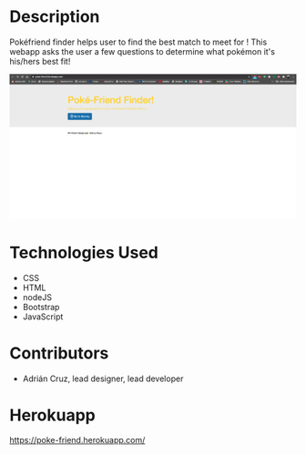# Description

Pokéfriend finder helps user to find the best match to meet for ! This webapp asks the user a few questions to determine what pokémon it's his/hers best fit!

<img src= "Screen%20Shot%202020-06-28%20at%2013.58.59.png">

# Technologies Used
- CSS
- HTML
- nodeJS
- Bootstrap
- JavaScript

# Contributors
- Adrián Cruz, lead designer, lead developer

# Herokuapp
https://poke-friend.herokuapp.com/
